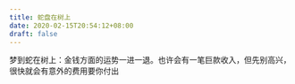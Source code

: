 ```yaml
---
title: 蛇盘在树上
date: 2020-02-15T20:54:12+08:00
draft: false
---
```


梦到蛇在树上：金钱方面的运势一进一退。也许会有一笔巨款收入，但先别高兴，很快就会有意外的费用要你付出